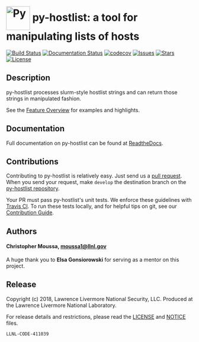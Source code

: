 # <img src="https://openclipart.org/download/284280/publicdomainq-0008487gctues.svg" width="64" valign="middle" alt="Py"/> py-hostlist: a tool for manipulating lists of hosts

[![Build Status](https://travis-ci.org/LLNL/py-hostlist.svg?branch=master)](https://travis-ci.org/LLNL/py-hostlist)
[![Documentation Status](https://readthedocs.org/projects/py-hostlist/badge/?version=latest)](https://py-hostlist.readthedocs.io/en/latest/?badge=latest)
[![codecov](https://codecov.io/gh/LLNL/py-hostlist/branch/master/graph/badge.svg)](https://codecov.io/gh/LLNL/py-hostlist)
[![Issues](https://img.shields.io/github/issues/LLNL/py-hostlist.svg)](https://github.com/LLNL/py-hostlist/issues)
[![Stars](https://img.shields.io/github/stars/LLNL/py-hostlist.svg)](https://github.com/LLNL/py-hostlist/stargazers)
[![License](https://img.shields.io/badge/license-MIT-blue.svg)](https://raw.githubusercontent.com/LLNL/py-hostlist/master/LICENSE)

## Description

py-hostlist processes slurm-style hostlist strings and can return those strings in manipulated fashion.

See the [Feature Overview](https://py-hostlist.readthedocs.io/en/latest/source/features.html) for examples and highlights.

## Documentation

Full documentation on py-hostlist can be found at [ReadtheDocs](https://py-hostlist.readthedocs.io/en/latest/index.html#).

## Contributions

Contributing to py-hostlist is relatively easy. Just send us a
[pull request](https://help.github.com/articles/using-pull-requests/). When you send your request, make ``develop`` the destination branch on the [py-hostlist repository](https://github.com/LLNL/py-hostlist).

Your PR must pass py-hostlist's unit tests. We enforce these guidelines with [Travis CI](https://travis-ci.org/LLNL/py-hostlist). To run these tests locally, and for helpful tips on git, see our [Contribution Guide](https://py-hostlist.readthedocs.io/en/latest/source/contribution_guide.html).


## Authors

#### Christopher Moussa, moussa1@llnl.gov

A huge thank you to **Elsa Gonsiorowski** for serving as a mentor on this project.

## Release

Copyright (c) 2018, Lawrence Livermore National Security, LLC.
Produced at the Lawrence Livermore National Laboratory.

For release details and restrictions, please read the [LICENSE](https://github.com/LLNL/py-hostlist/blob/master/LICENSE) and [NOTICE](https://github.com/LLNL/py-hostlist/blob/master/NOTICE) files.

`LLNL-CODE-411039`
